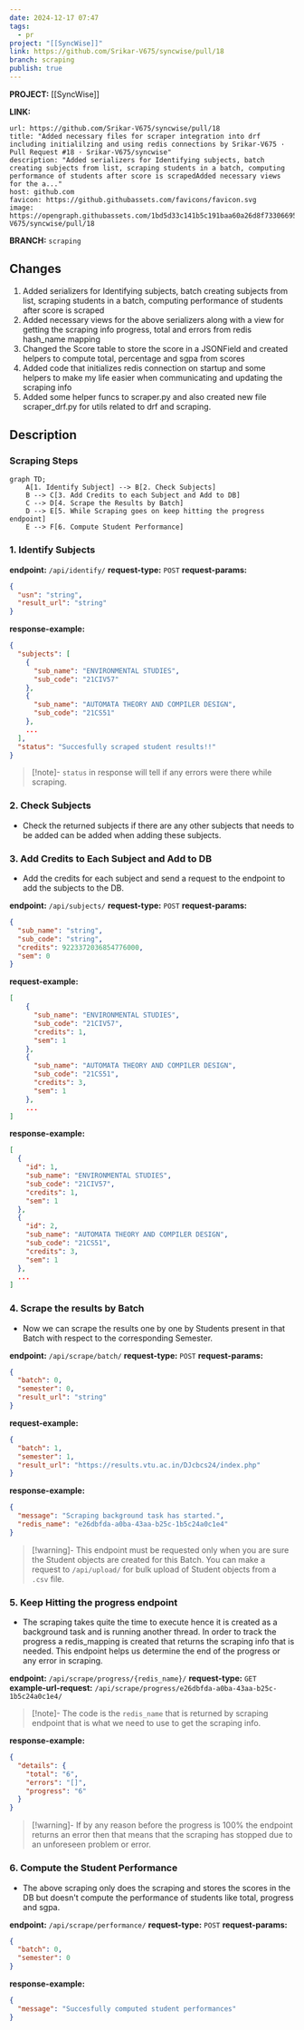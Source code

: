 ```yaml
---
date: 2024-12-17 07:47
tags:
  - pr
project: "[[SyncWise]]"
link: https://github.com/Srikar-V675/syncwise/pull/18
branch: scraping
publish: true
---
```


**PROJECT:** [[SyncWise]]

**LINK:** 
```cardlink
url: https://github.com/Srikar-V675/syncwise/pull/18
title: "Added necessary files for scraper integration into drf including initialilzing and using redis connections by Srikar-V675 · Pull Request #18 · Srikar-V675/syncwise"
description: "Added serializers for Identifying subjects, batch creating subjects from list, scraping students in a batch, computing performance of students after score is scrapedAdded necessary views for the a..."
host: github.com
favicon: https://github.githubassets.com/favicons/favicon.svg
image: https://opengraph.githubassets.com/1bd5d33c141b5c191baa60a26d8f7330669557cef5cfe12fb969c0dbac97476d/Srikar-V675/syncwise/pull/18
```


**BRANCH:** `scraping`

## Changes 
1. Added serializers for Identifying subjects, batch creating subjects from list, scraping students in a batch, computing performance of students after score is scraped
2. Added necessary views for the above serializers along with a view for getting the scraping info progress, total and errors from redis hash_name mapping
3. Changed the Score table to store the score in a JSONField and created helpers to compute total, percentage and sgpa from scores
4. Added code that initializes redis connection on startup and some helpers to make my life easier when communicating and updating the scraping info
5. Added some helper funcs to scraper.py and also created new file scraper_drf.py for utils related to drf and scraping.

## Description

### Scraping Steps

```mermaid
graph TD;
	A[1. Identify Subject] --> B[2. Check Subjects]
	B --> C[3. Add Credits to each Subject and Add to DB]
	C --> D[4. Scrape the Results by Batch]
	D --> E[5. While Scraping goes on keep hitting the progress endpoint]
	E --> F[6. Compute Student Performance]
```

### 1. Identify Subjects

**endpoint:** `/api/identify/`
**request-type:** `POST`
**request-params:** 
```json
{
  "usn": "string",
  "result_url": "string"
}
```

**response-example:**
```json
{
  "subjects": [
    {
      "sub_name": "ENVIRONMENTAL STUDIES",
      "sub_code": "21CIV57"
    },
    {
      "sub_name": "AUTOMATA THEORY AND COMPILER DESIGN",
      "sub_code": "21CS51"
    },
    ...
  ],
  "status": "Succesfully scraped student results!!"
}
```

> [!note]-
> `status` in response will tell if any errors were there while scraping.

### 2. Check Subjects
- Check the returned subjects if there are any other subjects that needs to be added can be added when adding these subjects.

### 3. Add Credits to Each Subject and Add to DB
- Add the credits for each subject and send a request to the endpoint to add the subjects to the DB.

**endpoint:** `/api/subjects/`
**request-type:** `POST`
**request-params:** 
```json
{
  "sub_name": "string",
  "sub_code": "string",
  "credits": 9223372036854776000,
  "sem": 0
}
```

**request-example:**
```json
[
    {
      "sub_name": "ENVIRONMENTAL STUDIES",
      "sub_code": "21CIV57",
      "credits": 1,
      "sem": 1
    },
    {
      "sub_name": "AUTOMATA THEORY AND COMPILER DESIGN",
      "sub_code": "21CS51",
      "credits": 3,
      "sem": 1
    },
    ...
]
```

**response-example:**
```json
[
  {
    "id": 1,
    "sub_name": "ENVIRONMENTAL STUDIES",
    "sub_code": "21CIV57",
    "credits": 1,
    "sem": 1
  },
  {
    "id": 2,
    "sub_name": "AUTOMATA THEORY AND COMPILER DESIGN",
    "sub_code": "21CS51",
    "credits": 3,
    "sem": 1
  },
  ...
]
```

### 4. Scrape the results by Batch
- Now we can scrape the results one by one by Students present in that Batch with respect to the corresponding Semester.

**endpoint:** `/api/scrape/batch/`
**request-type:** `POST`
**request-params:**
```json
{
  "batch": 0,
  "semester": 0,
  "result_url": "string"
}
```

**request-example:**
```json
{
  "batch": 1,
  "semester": 1,
  "result_url": "https://results.vtu.ac.in/DJcbcs24/index.php"
}
```

**response-example:**
```json
{
  "message": "Scraping background task has started.",
  "redis_name": "e26dbfda-a0ba-43aa-b25c-1b5c24a0c1e4"
}
```

> [!warning]-
> This endpoint must be requested only when you are sure the Student objects are created for this Batch. You can make a request to `/api/upload/` for bulk upload of Student objects from a `.csv` file.

### 5. Keep Hitting the progress endpoint
- The scraping takes quite the time to execute hence it is created as a background task and is running another thread. In order to track the progress a redis_mapping is created that returns the scraping info that is needed. This endpoint helps us determine the end of the progress or any error in scraping.

**endpoint:** `/api/scrape/progress/{redis_name}/`
**request-type:** `GET`
**example-url-request:** `/api/scrape/progress/e26dbfda-a0ba-43aa-b25c-1b5c24a0c1e4/`

> [!note]-
> The code is the `redis_name` that is returned by scraping endpoint that is what we need to use to get the scraping info.

**response-example:**
```json
{
  "details": {
    "total": "6",
    "errors": "[]",
    "progress": "6"
  }
}
```

> [!warning]-
> If by any reason before the progress is 100% the endpoint returns an error then that means that the scraping has stopped due to an unforeseen problem or error.

### 6. Compute the Student Performance
- The above scraping only does the scraping and stores the scores in the DB but doesn't compute the performance of students like total, progress and sgpa.

**endpoint:** `/api/scrape/performance/`
**request-type:** `POST`
**request-params:**
```json
{
  "batch": 0,
  "semester": 0
}
```

**response-example:**
```json
{
  "message": "Succesfully computed student performances"
}
```

